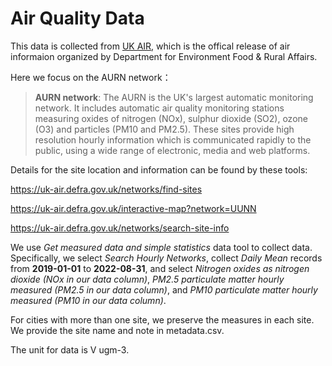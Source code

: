 
# Air Quality Data

This data is collected from [UK AIR](https://uk-air.defra.gov.uk/data/), which is the offical release of air informaion organized by Department for Environment Food & Rural Affairs.

Here we focus on the AURN network：
> **AURN network**: The AURN is the UK's largest automatic monitoring network. It includes automatic air quality monitoring stations measuring oxides of nitrogen (NOx), sulphur dioxide (SO2), ozone (O3) and particles (PM10 and PM2.5). These sites provide high resolution hourly information which is communicated rapidly to the public, using a wide range of electronic, media and web platforms.

Details for the site location and information can be found by these tools:

https://uk-air.defra.gov.uk/networks/find-sites

https://uk-air.defra.gov.uk/interactive-map?network=UUNN

https://uk-air.defra.gov.uk/networks/search-site-info

We use _Get measured data and simple statistics_ data tool to collect data. Specifically, we select _Search Hourly Networks_, collect _Daily Mean_ records from **2019-01-01** to **2022-08-31**, and select _Nitrogen oxides as nitrogen dioxide (NOx in our data column)_, _PM2.5 particulate matter hourly measured (PM2.5 in our data column)_, and _PM10 particulate matter hourly measured (PM10 in our data column)_.

For cities with more than one site, we preserve the measures in each site. We provide the site name and note in metadata.csv.

The unit for data is V ugm-3.